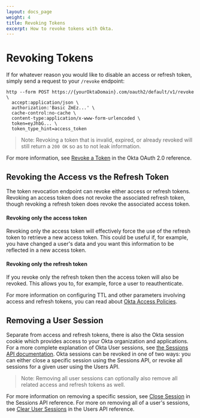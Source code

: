 ```yaml
---
layout: docs_page
weight: 4
title: Revoking Tokens
excerpt: How to revoke tokens with Okta.
---
```


# Revoking Tokens

If for whatever reason you would like to disable an access or refresh token, simply send a request to your `/revoke` endpoint:

```
http --form POST https://{yourOktaDomain}.com/oauth2/default/v1/revoke \
  accept:application/json \
  authorization:'Basic ZmEz...' \
  cache-control:no-cache \
  content-type:application/x-www-form-urlencoded \
  token=eyJhbG... \
  token_type_hint=access_token
```

> Note: Revoking a token that is invalid, expired, or already revoked will still return a `200 OK` so as to not leak information.

For more information, see [Revoke a Token](/docs/api/resources/oidc#revoke) in the Okta OAuth 2.0 reference.

## Revoking the Access vs the Refresh Token

The token revocation endpoint can revoke either access or refresh tokens. Revoking an access token does not revoke the associated refresh token, though revoking a refresh token does revoke the associated access token. 

#### Revoking only the access token

Revoking only the access token will effectively force the use of the refresh token to retrieve a new access token. This could be useful if, for example, you have changed a user's data and you want this information to be reflected in a new access token.

#### Revoking only the refresh token 

If you revoke only the refresh token then the access token will also be revoked. This allows you to, for example, force a user to reauthenticate. 

For more information on configuring TTL and other parameters involving access and refresh tokens, you can read about [Okta Access Policies](/standards/OAuth/#access-policies).

## Removing a User Session

Separate from access and refresh tokens, there is also the Okta session cookie which provides access to your Okta organization and applications. For a more complete explanation of Okta User sessions, see [the Sessions API documentation](/docs/api/resources/sessions). Okta sessions can be revoked in one of two ways: you can either close a specific session using the Sessions API, or revoke all sessions for a given user using the Users API. 

> Note: Removing all user sessions can optionally also remove all related access and refresh tokens as well.

For more information on removing a specific session, see [Close Session](/docs/api/resources/sessions#close-session) in the Sessions API reference. For more on removing all of a user's sessions, see [Clear User Sessions](/docs/api/resources/users#clear-user-sessions) in the Users API reference.
